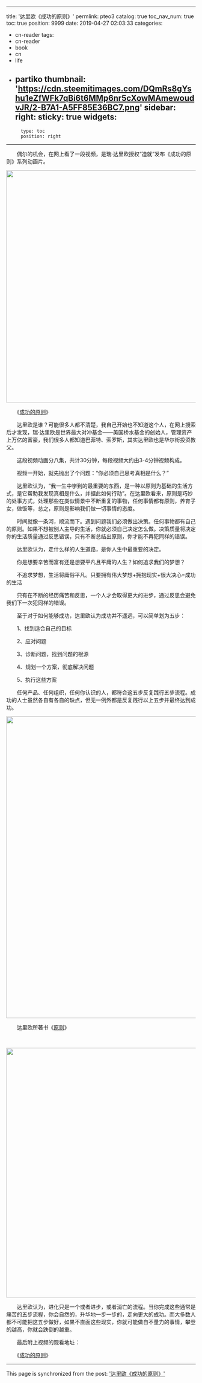 
---
title: '达里欧《成功的原则》'
permlink: pteo3
catalog: true
toc_nav_num: true
toc: true
position: 9999
date: 2019-04-27 02:03:33
categories:
- cn-reader
tags:
- cn-reader
- book
- cn
- life
- partiko
thumbnail: 'https://cdn.steemitimages.com/DQmRs8gYshu1eZfWFk7qBi6t6MMp6nr5cXowMAmewoudvJR/2-B7A1-A5FF85E36BC7.png'
sidebar:
    right:
        sticky: true
widgets:
    -
        type: toc
        position: right
---


<html>
<p>　　偶尔的机会，在网上看了一段视频，是瑞·达里欧授权“造就”发布《成功的原则》系列动画片。</p>
<p><img src="https://cdn.steemitimages.com/DQmRs8gYshu1eZfWFk7qBi6t6MMp6nr5cXowMAmewoudvJR/2-B7A1-A5FF85E36BC7.png" width="1277" height="616"/></p>
<p>　　《<a href="http://my.tv.sohu.com/pl/9516195/">成功的原则</a>》</p>
<p>　　达里欧是谁？可能很多人都不清楚，我自己开始也不知道这个人，在网上搜索后才发现，瑞·达里欧是世界最大对冲基金——美国桥水基金的创始人，管理资产上万亿的富豪，我们很多人都知道巴菲特、索罗斯，其实达里欧也是华尔街投资教父。</p>
<p>　　这段视频动画分八集，共计30分钟，每段视频大约由3-4分钟视频构成。</p>
<p>　　视频一开始，就先抛出了个问题：“你必须自己思考真相是什么？”</p>
<p>　　达里欧认为，“我一生中学到的最重要的东西，是一种以原则为基础的生活方式，是它帮助我发现真相是什么，并据此如何行动”。在达里欧看来，原则是巧妙的处事方式，处理那些在类似情景中不断重复的事物，任何事情都有原则，养育子女，做饭等，总之，原则是影响我们做一切事情的态度。</p>
<p>　　时间就像一条河，顺流而下。遇到问题我们必须做出决策。任何事物都有自己的原则。如果不想被别人主导的生活，你就必须自己决定怎么做。决策质量将决定你的生活质量通过反思错误，只有不断总结出原则，你才能不再犯同样的错误。</p>
<p>　　达里欧认为，走什么样的人生道路，是你人生中最重要的决定。</p>
<p>　　你是想要辛苦而富有还是想要平凡且平庸的人生？如何追求我们的梦想？</p>
<p>　　不追求梦想，生活将庸俗平凡。只要拥有伟大梦想+拥抱现实+很大决心=成功的生活</p>
<p>　　只有在不断的经历痛苦和反思，一个人才会取得更大的进步，通过反思会避免我们下一次犯同样的错误。</p>
<p>　　至于对于如何能够成功，达里欧认为成功并不遥远，可以简单划为五步：</p>
<p>　　1、找到适合自己的目标</p>
<p>　　2、应对问题</p>
<p>　　3、诊断问题，找到问题的根源</p>
<p>　　4、规划一个方案，彻底解决问题</p>
<p>　　5、执行这些方案</p>
<p>　　任何产品、任何组织，任何你认识的人，都符合这五步反复践行五步流程。成功的人士虽然各自有各自的缺点，但无一例外都是反复践行以上五步并最终达到成功。</p>
<p><img src="https://cdn.steemitimages.com/DQmX9v43Ea2bbGDR1wGHkT4Q1efq375bGJ9MkF4aGuNev28/25204629-1_u_10.jpg" width="800" height="800"/></p>
<p>　　达里欧所著书《<a href="http://product.dangdang.com/25204629.html">原则</a>》</p>
<p><br></p>
<p><img src="https://cdn.steemitimages.com/DQmZd2cBAKgc8TZKT3rt17L3nMNosU5AKgi7HatgQAANfDg/Principles.jpeg" width="516" height="662"/></p>
<p>　　达里欧认为，进化只是一个或者进步，或者消亡的流程。当你完成这些通常是痛苦的五步流程，你会自然的，升华地一步一步的，走向更大的成功。而大多数人都不可能把这五步做好，如果不直面这些现实，你就可能做自不量力的事情，攀登的越高，你就会跌倒的越重。</p>
<p>　　最后附上视频的观看地址：</p>
<p>　　《<a href="http://my.tv.sohu.com/pl/9516195/">成功的原则</a>》</p>
</html>

- - -

This page is synchronized from the post: ['达里欧《成功的原则》'](https://steemit.com/@rivalhw/pteo3)
